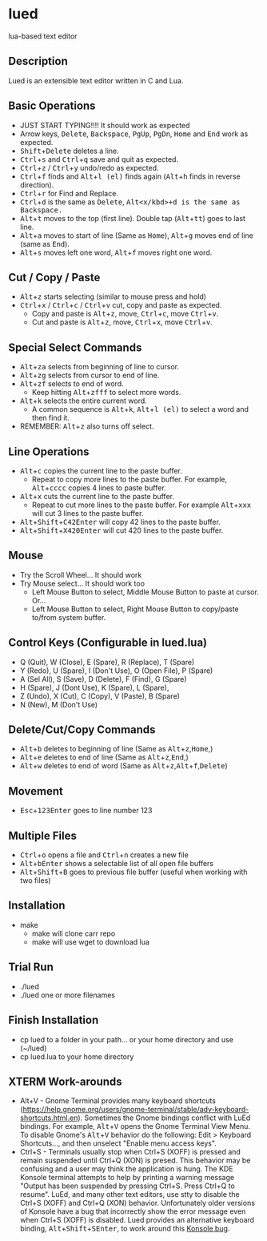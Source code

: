 
# lued
lua-based text editor

Description
-----------
Lued is an extensible text editor written in C and Lua.


Basic Operations
----------------
* JUST START TYPING!!!! It should work as expected
* Arrow keys, <kbd>Delete</kbd>, <kbd>Backspace</kbd>, <kbd>PgUp</kbd>, <kbd>PgDn</kbd>, <kbd>Home</kbd> and <kbd>End</kbd> work as expected.
* <kbd>Shift</kbd>+<kbd>Delete</kbd> deletes a line.
* <kbd>Ctrl</kbd>+<kbd>s</kbd> and <kbd>Ctrl</kbd>+<kbd>q</kbd> save and quit as expected.
* <kbd>Ctrl</kbd>+<kbd>z</kbd> / <kbd>Ctrl</kbd>+<kbd>y</kbd> undo/redo as expected.
* <kbd>Ctrl</kbd>+<kbd>f</kbd> finds and <kbd>Alt</kbd>+<kbd>l (el)</kbd> finds again (<kbd>Alt</kbd>+<kbd>h</kbd> finds in reverse direction).
* <kbd>Ctrl</kbd>+<kbd>r</kbd> for Find and Replace.
* <kbd>Ctrl</kbd>+<kbd>d</kbd> is the same as <kbd>Delete</kbd>, <kbd>Alt<x/kbd>+<kbd>d</kbd> is the same as <kbd>Backspace</kbd>.
* <kbd>Alt</kbd>+<kbd>t</kbd> moves to the top (first line). Double tap (<kbd>Alt</kbd>+<kbd>tt</kbd>) goes to last line.
* <kbd>Alt</kbd>+<kbd>a</kbd> moves to start of line (Same as <kbd>Home</kbd>), <kbd>Alt</kbd>+<kbd>g</kbd> moves end of line (same as <kbd>End</kbd>).
* <kbd>Alt</kbd>+<kbd>s</kbd> moves left one word, <kbd>Alt</kbd>+<kbd>f</kbd> moves right one word.

Cut / Copy / Paste
------------------
* <kbd>Alt</kbd>+<kbd>z</kbd> starts selecting (similar to mouse press and hold)
* <kbd>Ctrl</kbd>+<kbd>x</kbd> / <kbd>Ctrl</kbd>+<kbd>c</kbd> / <kbd>Ctrl</kbd>+<kbd>v</kbd> cut, copy and paste as expected.
  * Copy and paste is <kbd>Alt</kbd>+<kbd>z</kbd>, move, <kbd>Ctrl</kbd>+<kbd>c</kbd>, move <kbd>Ctrl</kbd>+<kbd>v</kbd>.
  * Cut and paste is <kbd>Alt</kbd>+<kbd>z</kbd>, move, <kbd>Ctrl</kbd>+<kbd>x</kbd>, move <kbd>Ctrl</kbd>+<kbd>v</kbd>.

Special Select Commands
-----------------------
* <kbd>Alt</kbd>+<kbd>za</kbd> selects from beginning of line to cursor.
* <kbd>Alt</kbd>+<kbd>zg</kbd> selects from cursor to end of line.
* <kbd>Alt</kbd>+<kbd>zf</kbd> selects to end of word.
  * Keep hitting <kbd>Alt</kbd>+<kbd>zfff</kbd> to select more words.
* <kbd>Alt</kbd>+<kbd>k</kbd> selects the entire current word.
  *  A common sequence is <kbd>Alt</kbd>+<kbd>k</kbd>, <kbd>Alt</kbd>+<kbd>l (el)</kbd> to select a word and then find it.
* REMEMBER: <kbd>Alt</kbd>+<kbd>z</kbd> also turns off select.

Line Operations
---------------
* <kbd>Alt</kbd>+<kbd>c</kbd> copies the current line to the paste buffer.
  * Repeat to copy more lines to the paste buffer. For example, <kbd>Alt</kbd>+<kbd>cccc</kbd> copies 4 lines to paste buffer.
* <kbd>Alt</kbd>+<kbd>x</kbd> cuts the current line to the paste buffer.
  * Repeat to cut more lines to the paste buffer. For example  <kbd>Alt</kbd>+<kbd>xxx</kbd> will cut 3 lines to the paste buffer.
* <kbd>Alt</kbd>+<kbd>Shift</kbd>+<kbd>C42</kbd><kbd>Enter</kbd> will copy 42 lines to the paste buffer.
* <kbd>Alt</kbd>+<kbd>Shift</kbd>+<kbd>X420</kbd><kbd>Enter</kbd> will cut 420 lines to the paste buffer.

Mouse
-----
* Try the Scroll Wheel... It should work
* Try Mouse select... It should work too
  * Left Mouse Button to select, Middle Mouse Button to paste at cursor. Or...
  * Left Mouse Button to select, Right Mouse Button to copy/paste to/from system buffer.

Control Keys (Configurable in lued.lua)
---------------------------------------
* Q (Quit),    W (Close),    E (Spare),     R (Replace),   T (Spare)
* Y (Redo),    U (Spare),    I (Don't Use), O (Open File), P (Spare)
* A (Sel All), S (Save),     D (Delete),    F (Find),      G (Spare)
* H (Spare),   J (Dont Use), K (Spare),     L (Spare),
* Z (Undo),    X (Cut),      C (Copy),      V (Paste),     B (Spare)
* N (New),     M (Don't Use)


Delete/Cut/Copy Commands
------------------------
* <kbd>Alt</kbd>+<kbd>b</kbd> deletes to beginning of line (Same as <kbd>Alt</kbd>+<kbd>z</kbd>,<kbd>Home</kbd>,<Delete>)
* <kbd>Alt</kbd>+<kbd>e</kbd> deletes to end of line (Same as <kbd>Alt</kbd>+<kbd>z</kbd>,<kbd>End</kbd>,<Delete>)
* <kbd>Alt</kbd>+<kbd>w</kbd> deletes to end of word    (Same as <kbd>Alt</kbd>+<kbd>z</kbd>,<kbd>Alt</kbd>+<kbd>f</kbd>,<kbd>Delete</kbd>)

Movement
--------
* <kbd>Esc</kbd>+<kbd>123</kbd><kbd>Enter</kbd> goes to line number 123

Multiple Files
--------------
* <kbd>Ctrl</kbd>+<kbd>o</kbd> opens a file and <kbd>Ctrl</kbd>+<kbd>n</kbd> creates a new file
* <kbd>Alt</kbd>+<kbd>b</kbd><kbd>Enter</kbd> shows a selectable list of all open file buffers
* <kbd>Alt</kbd>+<kbd>Shift</kbd>+<kbd>B</kbd> goes to previous file buffer (useful when working with two files)

Installation
------------
* make
  * make will clone carr repo
  * make will use wget to download lua

Trial Run
---------
* ./lued
* ./lued one or more filenames

Finish Installation
-------------------
* cp lued to a folder in your path... or your home directory and use (~/lued)
* cp lued.lua to your home directory

XTERM Work-arounds
------------------
* Alt+V - Gnome Terminal provides many keyboard shortcuts (https://help.gnome.org/users/gnome-terminal/stable/adv-keyboard-shortcuts.html.en). Sometimes the Gnome bindings conflict with LuEd bindings.  For example, <kbd>Alt</kbd>+<kbd>V</kbd> opens the Gnome Terminal View Menu.  To disable Gnome's <kbd>Alt</kbd>+<kbd>V</kbd> behavior do the following: Edit > Keyboard Shortcuts..., and then unselect "Enable menu access keys".
* Ctrl+S - Terminals usually stop when Ctrl+S (XOFF) is pressed and remain suspended until Ctrl+Q (XON) is presed.  This behavior may be confusing and a user may think the application is hung. The KDE Konsole terminal attempts to help by printing a warning message "Output has been suspended by pressing Ctrl+S. Press Ctrl+Q to resume". LuEd, and many other text editors, use stty to disable the Ctrl+S (XOFF) and Ctrl+Q (XON) behavior.  Unfortunately older versions of Konsole have a bug that incorrectly show the error message even when Ctrl+S (XOFF) is disabled.  Lued provides an alternative keyboard binding, <kbd>Alt</kbd>+<kbd>Shift</kbd>+<kbd>S</kbd><kbd>Enter</kbd>, to work around this <a href="https://bugs.kde.org/show_bug.cgi?id=151966">Konsole bug</a>.

